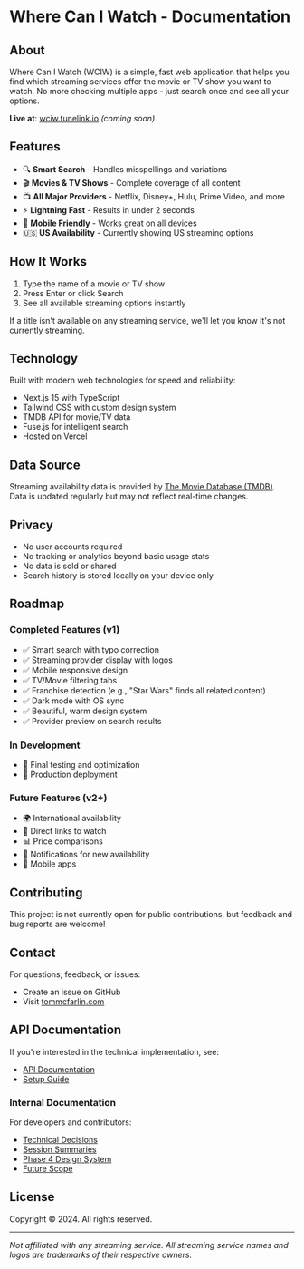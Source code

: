 # Where Can I Watch - Documentation

## About

Where Can I Watch (WCIW) is a simple, fast web application that helps you find which streaming services offer the movie or TV show you want to watch. No more checking multiple apps - just search once and see all your options.

**Live at**: [wciw.tunelink.io](https://wciw.tunelink.io) *(coming soon)*

## Features

- 🔍 **Smart Search** - Handles misspellings and variations
- 🎬 **Movies & TV Shows** - Complete coverage of all content
- 📺 **All Major Providers** - Netflix, Disney+, Hulu, Prime Video, and more
- ⚡ **Lightning Fast** - Results in under 2 seconds
- 📱 **Mobile Friendly** - Works great on all devices
- 🇺🇸 **US Availability** - Currently showing US streaming options

## How It Works

1. Type the name of a movie or TV show
2. Press Enter or click Search
3. See all available streaming options instantly

If a title isn't available on any streaming service, we'll let you know it's not currently streaming.

## Technology

Built with modern web technologies for speed and reliability:

- Next.js 15 with TypeScript
- Tailwind CSS with custom design system
- TMDB API for movie/TV data
- Fuse.js for intelligent search
- Hosted on Vercel

## Data Source

Streaming availability data is provided by [The Movie Database (TMDB)](https://www.themoviedb.org/). Data is updated regularly but may not reflect real-time changes.

## Privacy

- No user accounts required
- No tracking or analytics beyond basic usage stats
- No data is sold or shared
- Search history is stored locally on your device only

## Roadmap

### Completed Features (v1)
- ✅ Smart search with typo correction
- ✅ Streaming provider display with logos
- ✅ Mobile responsive design
- ✅ TV/Movie filtering tabs
- ✅ Franchise detection (e.g., "Star Wars" finds all related content)
- ✅ Dark mode with OS sync
- ✅ Beautiful, warm design system
- ✅ Provider preview on search results

### In Development
- 🚧 Final testing and optimization
- 🚧 Production deployment

### Future Features (v2+)
- 🌍 International availability
- 🔗 Direct links to watch
- 📊 Price comparisons
- 🔔 Notifications for new availability
- 📱 Mobile apps

## Contributing

This project is not currently open for public contributions, but feedback and bug reports are welcome!

## Contact

For questions, feedback, or issues:
- Create an issue on GitHub
- Visit [tommcfarlin.com](https://tommcfarlin.com)

## API Documentation

If you're interested in the technical implementation, see:
- [API Documentation](./API.md)
- [Setup Guide](./SETUP.md)

### Internal Documentation
For developers and contributors:
- [Technical Decisions](./internal/DECISIONS.md)
- [Session Summaries](./internal/)
- [Phase 4 Design System](./internal/PHASE4_SESSION_SUMMARY.md)
- [Future Scope](./internal/FUTURE_SCOPE.md)

## License

Copyright © 2024. All rights reserved.

---

*Not affiliated with any streaming service. All streaming service names and logos are trademarks of their respective owners.*